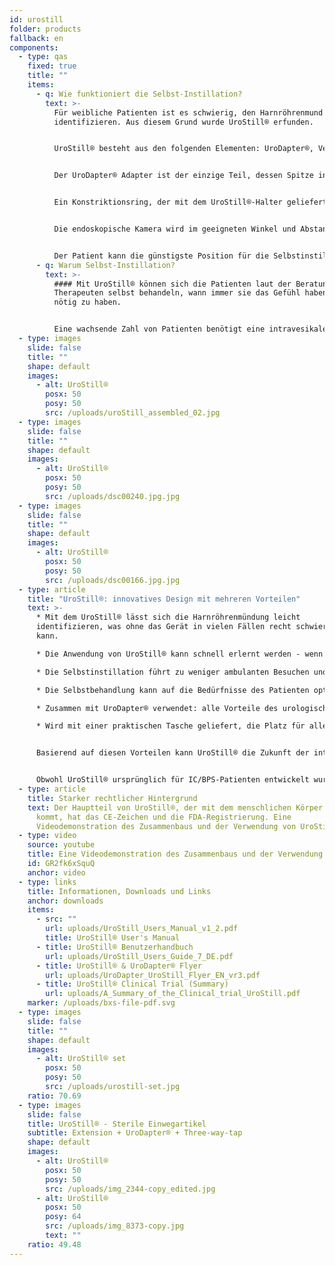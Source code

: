 ```yaml
---
id: urostill
folder: products
fallback: en
components:
  - type: qas
    fixed: true
    title: ""
    items:
      - q: Wie funktioniert die Selbst-Instillation?
        text: >-
          Für weibliche Patienten ist es schwierig, den Harnröhrenmund zu
          identifizieren. Aus diesem Grund wurde UroStill® erfunden.


          UroStill® besteht aus den folgenden Elementen: UroDapter®, Verlängerungsteil, Dreiwegehahn und UroStill®-Halter (für 50ml-Spritzen). Seine optionalen Teile sind die endoskopische Kamera, die Tablette und der Tablettenständer. Diese können Sie bei uns kaufen, oder Sie können sich auch anderswo einkaufen. Für jede Instillation müssen Sie sterile Einwegelemente als Set mit UroDapter®, Verlängerungsteil und Dreiwegehahn erwerben.


          Der UroDapter® Adapter ist der einzige Teil, dessen Spitze in die Öffnung der Harnröhre eingeführt wird, um die zur Behandlung der Blase verwendete Lösung abzugeben. Am UroDapter® ist ein Verlängerungsteil und an der Verlängerung und der Spritze ein Dreiwegehahn anzubringen. Diese beiden Elemente leiten die Lösung von der Spritze zum UroDapter®. Das Herzstück des UroStill® ist der Kunststoffhalter (kein Einwegartikel), der sowohl die Spritze als auch die endoskopische Kamera schnell hält.


          Ein Konstriktionsring, der mit dem UroStill®-Halter geliefert wird, kann in den Halter eingesetzt werden, so dass UroStill® auch mit 20ml-Spritzen verwendet werden kann. (Die Spritze mit dem Medikament ist nicht im Lieferumfang enthalten).


          Die endoskopische Kamera wird im geeigneten Winkel und Abstand fixiert, so dass sie eine perfekte Sicht auf die Spitze des UroDapters® und die Mündung der Harnröhre bieten kann. (Die Kamera kann die Mündung beleuchten, da sie über eingebaute LED-Leuchten verfügt.) Das Bild der Kamera kann auf jedem kompatiblen Smartphone, Tablet, PC usw. betrachtet werden. Die kleinen Geräte wie Telefone oder Tablets können auf einen Ständer gestellt werden. Die Kamera (6LED, Mikro-USB, 7mm CA00523), der Ständer und das intelligente Gerät (unsere Empfehlung: Huawei Media Pad T3 8.0 16GB) sind optional.


          Der Patient kann die günstigste Position für die Selbstinstillation finden und den gesamten Vorgang auf dem Bildschirm verfolgen.
      - q: Warum Selbst-Instillation?
        text: >-
          #### Mit UroStill® können sich die Patienten laut der Beratung des
          Therapeuten selbst behandeln, wann immer sie das Gefühl haben, dies
          nötig zu haben.


          Eine wachsende Zahl von Patienten benötigt eine intravesikale Instillationstherapie bei interstitieller Cystitis/Blasenschmerzsyndrom, die durch das derzeitige Gesundheitssystem keines Landes ausreichend abgedeckt werden kann. Der Zeitaufwand für Besuche, die Reisekosten und die begrenzte Verfügbarkeit von Therapeuten sind für die Patienten sehr teuer, und der vorgegebene Zeitpunkt der Instillation bei den Therapeuten führt oft zu einer Unter- oder Überbehandlung des Patienten.
  - type: images
    slide: false
    title: ""
    shape: default
    images:
      - alt: UroStill®
        posx: 50
        posy: 50
        src: /uploads/uroStill_assembled_02.jpg
  - type: images
    slide: false
    title: ""
    shape: default
    images:
      - alt: UroStill®
        posx: 50
        posy: 50
        src: /uploads/dsc00240.jpg.jpg
  - type: images
    slide: false
    title: ""
    shape: default
    images:
      - alt: UroStill®
        posx: 50
        posy: 50
        src: /uploads/dsc00166.jpg.jpg
  - type: article
    title: "UroStill®: innovatives Design mit mehreren Vorteilen"
    text: >-
      * Mit dem UroStill® lässt sich die Harnröhrenmündung leicht
      identifizieren, was ohne das Gerät in vielen Fällen recht schwierig sein
      kann.

      * Die Anwendung von UroStill® kann schnell erlernt werden - wenn es einmal geschehen ist, kann sich die Patientin ohne fremde Hilfe selbst behandeln.

      * Die Selbstinstillation führt zu weniger ambulanten Besuchen und damit zu weniger Arztkosten und Reisezeit.

      * Die Selbstbehandlung kann auf die Bedürfnisse des Patienten optimiert werden, anstatt auf die Verfügbarkeit des Therapeuten.

      * Zusammen mit UroDapter® verwendet: alle Vorteile des urologischen Spritzenadapters gelten auch für UroStill®.

      * Wird mit einer praktischen Tasche geliefert, die Platz für alle notwendigen und optionalen Elemente bietet, so dass die Patientin das Gerät leicht mitnehmen kann.


      Basierend auf diesen Vorteilen kann UroStill® die Zukunft der intravesikalen Behandlung von IC/BPS bedeuten.


      Obwohl UroStill® ursprünglich für IC/BPS-Patienten entwickelt wurde, kann es auch bei bestimmten anderen Erkrankungen eingesetzt werden, wie z.B. bei Strahlenzystitis nach Radiotherapie der Tumoren im kleinen Becken und häufig wiederkehrenden, schweren Harnwegsinfektionen.
  - type: article
    title: Starker rechtlicher Hintergrund
    text: Der Hauptteil von UroStill®, der mit dem menschlichen Körper in Kontakt
      kommt, hat das CE-Zeichen und die FDA-Registrierung. Eine
      Videodemonstration des Zusammenbaus und der Verwendung von UroStill®
  - type: video
    source: youtube
    title: Eine Videodemonstration des Zusammenbaus und der Verwendung von UroStill®
    id: GR2fk6xSquQ
    anchor: video
  - type: links
    title: Informationen, Downloads und Links
    anchor: downloads
    items:
      - src: ""
        url: uploads/UroStill_Users_Manual_v1_2.pdf
        title: UroStill® User's Manual
      - title: UroStill® Benutzerhandbuch
        url: uploads/UroStill_Users_Guide_7_DE.pdf
      - title: UroStill® & UroDapter® Flyer
        url: uploads/UroDapter_UroStill_Flyer_EN_vr3.pdf
      - title: UroStill® Clinical Trial (Summary)
        url: uploads/A_Summary_of_the_Clinical_trial_UroStill.pdf
    marker: /uploads/bxs-file-pdf.svg
  - type: images
    slide: false
    title: ""
    shape: default
    images:
      - alt: UroStill® set
        posx: 50
        posy: 50
        src: /uploads/urostill-set.jpg
    ratio: 70.69
  - type: images
    slide: false
    title: UroStill® - Sterile Einwegartikel
    subtitle: Extension + UroDapter® + Three-way-tap
    shape: default
    images:
      - alt: UroStill®
        posx: 50
        posy: 50
        src: /uploads/img_2344-copy_edited.jpg
      - alt: UroStill®
        posx: 50
        posy: 64
        src: /uploads/img_8373-copy.jpg
        text: ""
    ratio: 49.48
---
```


